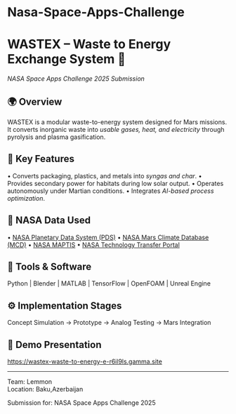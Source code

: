 # Nasa-Space-Apps-Challenge

# WASTEX – Waste to Energy Exchange System 🚀

*NASA Space Apps Challenge 2025 Submission*

## 🌍 Overview
WASTEX is a modular waste-to-energy system designed for Mars missions. It converts inorganic waste into *usable gases, heat, and electricity* through pyrolysis and plasma gasification.

## 🔬 Key Features
•⁠  ⁠Converts packaging, plastics, and metals into *syngas and char*.
•⁠  ⁠Provides secondary power for habitats during low solar output.
•⁠  ⁠Operates autonomously under Martian conditions.
•⁠  ⁠Integrates *AI-based process optimization*.

## 🧠 NASA Data Used
•⁠  ⁠[NASA Planetary Data System (PDS)](https://pds.nasa.gov/)
•⁠  ⁠[NASA Mars Climate Database (MCD)](https://www-mars.lmd.jussieu.fr/mcd_python/)
•⁠  ⁠[NASA MAPTIS](https://maptis.nasa.gov/)
•⁠  ⁠[NASA Technology Transfer Portal](https://technology.nasa.gov/)

## 🧩 Tools & Software
Python | Blender | MATLAB | TensorFlow | OpenFOAM | Unreal Engine

## ⚙️ Implementation Stages
Concept Simulation → Prototype → Analog Testing → Mars Integration

## 🎥 Demo Presentation
https://wastex-waste-to-energy-e-r6il9ls.gamma.site

---

Team: Lemmon  
Location: Baku,Azerbaijan

Submission for: NASA Space Apps Challenge 2025
